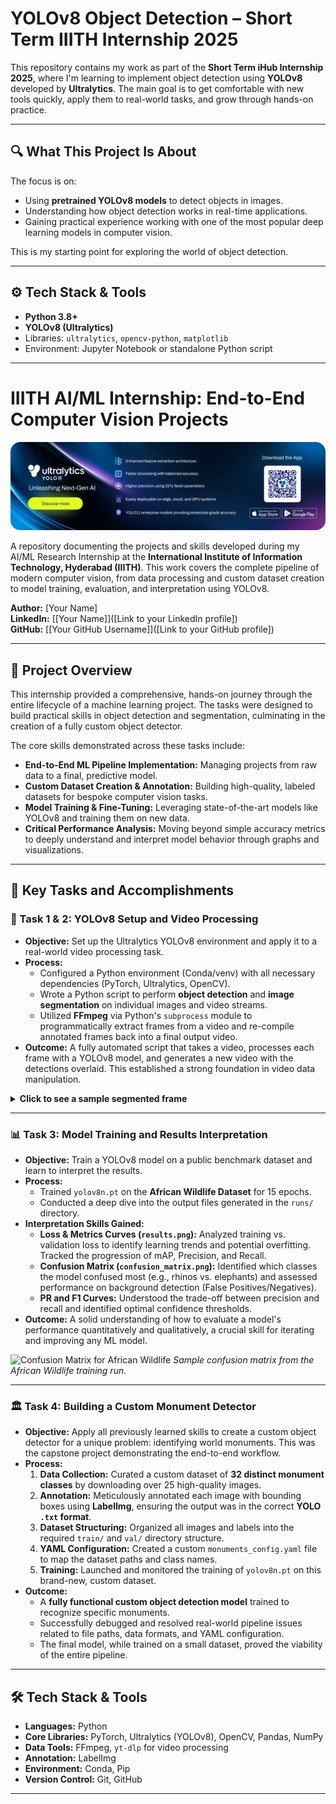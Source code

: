 # YOLOv8 Object Detection – Short Term IIITH Internship 2025

This repository contains my work as part of the **Short Term iHub Internship 2025**, where I'm learning to implement object detection using **YOLOv8** developed by **Ultralytics**. The main goal is to get comfortable with new tools quickly, apply them to real-world tasks, and grow through hands-on practice.

---

## 🔍 What This Project Is About

The focus is on:
- Using **pretrained YOLOv8 models** to detect objects in images.
- Understanding how object detection works in real-time applications.
- Gaining practical experience working with one of the most popular deep learning models in computer vision.

This is my starting point for exploring the world of object detection.

---

## ⚙️ Tech Stack & Tools

- **Python 3.8+**
- **YOLOv8 (Ultralytics)**
- Libraries: `ultralytics`, `opencv-python`, `matplotlib`
- Environment: Jupyter Notebook or standalone Python script

---

# IIITH AI/ML Internship: End-to-End Computer Vision Projects

![YOLOv8 Banner](https://github.com/ultralytics/assets/raw/main/yolov8/banner-yolov8.png)

A repository documenting the projects and skills developed during my AI/ML Research Internship at the **International Institute of Information Technology, Hyderabad (IIITH)**. This work covers the complete pipeline of modern computer vision, from data processing and custom dataset creation to model training, evaluation, and interpretation using YOLOv8.

**Author:** [Your Name]  
**LinkedIn:** [[Your Name]]([Link to your LinkedIn profile])  
**GitHub:** [[Your GitHub Username]]([Link to your GitHub profile])

---

## 📜 Project Overview

This internship provided a comprehensive, hands-on journey through the entire lifecycle of a machine learning project. The tasks were designed to build practical skills in object detection and segmentation, culminating in the creation of a fully custom object detector.

The core skills demonstrated across these tasks include:
- **End-to-End ML Pipeline Implementation:** Managing projects from raw data to a final, predictive model.
- **Custom Dataset Creation & Annotation:** Building high-quality, labeled datasets for bespoke computer vision tasks.
- **Model Training & Fine-Tuning:** Leveraging state-of-the-art models like YOLOv8 and training them on new data.
- **Critical Performance Analysis:** Moving beyond simple accuracy metrics to deeply understand and interpret model behavior through graphs and visualizations.

---

## 🚀 Key Tasks and Accomplishments

### 🎯 Task 1 & 2: YOLOv8 Setup and Video Processing

- **Objective:** Set up the Ultralytics YOLOv8 environment and apply it to a real-world video processing task.
- **Process:**
  - Configured a Python environment (Conda/venv) with all necessary dependencies (PyTorch, Ultralytics, OpenCV).
  - Wrote a Python script to perform **object detection** and **image segmentation** on individual images and video streams.
  - Utilized **FFmpeg** via Python's `subprocess` module to programmatically extract frames from a video and re-compile annotated frames back into a final output video.
- **Outcome:** A fully automated script that takes a video, processes each frame with a YOLOv8 model, and generates a new video with the detections overlaid. This established a strong foundation in video data manipulation.

<details>
<summary><strong>Click to see a sample segmented frame</strong></summary>

_This is where you can put an image of your segmented bus from Task 1/2_
![Segmented Bus](link/to/your/bus_segmentation_output.jpg) 

</details>

---

### 📊 Task 3: Model Training and Results Interpretation

- **Objective:** Train a YOLOv8 model on a public benchmark dataset and learn to interpret the results.
- **Process:**
  - Trained `yolov8n.pt` on the **African Wildlife Dataset** for 15 epochs.
  - Conducted a deep dive into the output files generated in the `runs/` directory.
- **Interpretation Skills Gained:**
  - **Loss & Metrics Curves (`results.png`):** Analyzed training vs. validation loss to identify learning trends and potential overfitting. Tracked the progression of mAP, Precision, and Recall.
  - **Confusion Matrix (`confusion_matrix.png`):** Identified which classes the model confused most (e.g., rhinos vs. elephants) and assessed performance on background detection (False Positives/Negatives).
  - **PR and F1 Curves:** Understood the trade-off between precision and recall and identified optimal confidence thresholds.
- **Outcome:** A solid understanding of how to evaluate a model's performance quantitatively and qualitatively, a crucial skill for iterating and improving any ML model.

![Confusion Matrix for African Wildlife](link/to/your/confusion_matrix.png)
_Sample confusion matrix from the African Wildlife training run._

---

### 🏛️ Task 4: Building a Custom Monument Detector

- **Objective:** Apply all previously learned skills to create a custom object detector for a unique problem: identifying world monuments. This was the capstone project demonstrating the end-to-end workflow.
- **Process:**
  1.  **Data Collection:** Curated a custom dataset of **32 distinct monument classes** by downloading over 25 high-quality images.
  2.  **Annotation:** Meticulously annotated each image with bounding boxes using **LabelImg**, ensuring the output was in the correct **YOLO `.txt` format**.
  3.  **Dataset Structuring:** Organized all images and labels into the required `train/` and `val/` directory structure.
  4.  **YAML Configuration:** Created a custom `monuments_config.yaml` file to map the dataset paths and class names.
  5.  **Training:** Launched and monitored the training of `yolov8n.pt` on this brand-new, custom dataset.
- **Outcome:**
  - A **fully functional custom object detection model** trained to recognize specific monuments.
  - Successfully debugged and resolved real-world pipeline issues related to file paths, data formats, and YAML configuration.
  - The final model, while trained on a small dataset, proved the viability of the entire pipeline.
---

## 🛠️ Tech Stack & Tools

- **Languages:** Python
- **Core Libraries:** PyTorch, Ultralytics (YOLOv8), OpenCV, Pandas, NumPy
- **Data Tools:** FFmpeg, `yt-dlp` for video processing
- **Annotation:** LabelImg
- **Environment:** Conda, Pip
- **Version Control:** Git, GitHub

---
